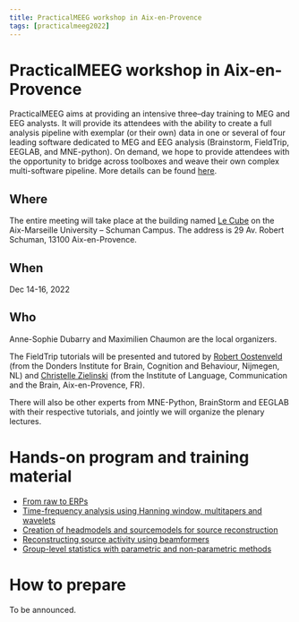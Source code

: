 ```yaml
---
title: PracticalMEEG workshop in Aix-en-Provence
tags: [practicalmeeg2022]
---
```


# PracticalMEEG workshop in Aix-en-Provence

PracticalMEEG aims at providing an intensive three–day training to MEG and EEG analysts. It will provide its attendees with the ability to create a full analysis pipeline with exemplar (or their own) data in one or several of four leading software dedicated to MEG and EEG analysis (Brainstorm, FieldTrip, EEGLAB, and MNE-python). On demand, we hope to provide attendees with the opportunity to bridge across toolboxes and weave their own complex multi-software pipeline. More details can be found [here](https://practicalmeeg2022.org).

## Where

The entire meeting will take place at the building named [Le Cube](https://www.univ-amu.fr/fr/public/le-cube-presentation) on the Aix-Marseille University – Schuman Campus. The address is 29 Av. Robert Schuman, 13100 Aix-en-Provence.

## When

Dec 14-16, 2022

## Who

Anne-Sophie Dubarry and Maximilien Chaumon are the local organizers.

The FieldTrip tutorials will be presented and tutored by [Robert Oostenveld](https://www.ru.nl/en/people/oostenveld-r) (from the Donders Institute for Brain, Cognition and Behaviour, Nijmegen, NL) and [Christelle Zielinski](https://www.lpl-aix.fr/contact/christelle-zielinski/) (from the Institute of Language, Communication and the Brain, Aix-en-Provence, FR).

There will also be other experts from MNE-Python, BrainStorm and EEGLAB with their respective tutorials, and jointly we will organize the plenary lectures.

# Hands-on program and training material

- [From raw to ERPs](/workshop/practicalmeeg2022/handson_raw2erp)
- [Time-frequency analysis using Hanning window, multitapers and wavelets](/workshop/practicalmeeg2022/handson_sensoranalysis)
- [Creation of headmodels and sourcemodels for source reconstruction](/workshop/practicalmeeg2022/handson_anatomy)
- [Reconstructing source activity using beamformers](/workshop/practicalmeeg2022/handson_sourceanalysis)
- [Group-level statistics with parametric and non-parametric methods](/workshop/practicalmeeg2022/handson_groupanalysis)
 
# How to prepare

To be announced.
